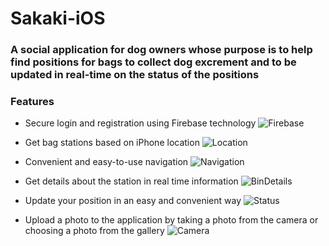 # Sakaki-iOS
### A social application for dog owners whose purpose is to help find positions for bags to collect dog excrement and to be updated in real-time on the status of the positions

### Features
- Secure login and registration using Firebase technology
![Firebase](https://github.com/LiranFain22/Sakaki-iOS/blob/main/Sakaki/Photos/LoginScreen.png)

- Get bag stations based on iPhone location
![Location](https://github.com/LiranFain22/Sakaki-iOS/blob/main/Sakaki/Photos/CurrentLocation.png)

- Convenient and easy-to-use navigation
![Navigation](https://github.com/LiranFain22/Sakaki-iOS/blob/main/Sakaki/Photos/Navigation.png)

- Get details about the station in real time information
![BinDetails](https://github.com/LiranFain22/Sakaki-iOS/blob/main/Sakaki/Photos/BinDetails.png)

- Update your position in an easy and convenient way
![Status](https://github.com/LiranFain22/Sakaki-iOS/blob/main/Sakaki/Photos/Update%20Status.png)

- Upload a photo to the application by taking a photo from the camera or choosing a photo from the gallery
![Camera](https://github.com/LiranFain22/Sakaki-iOS/blob/main/Sakaki/Photos/Upload%20Image.png)
